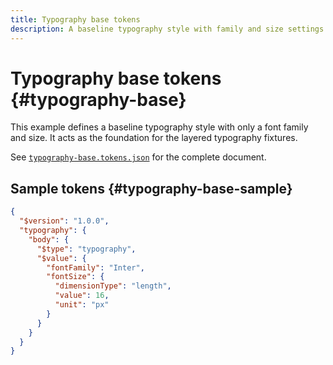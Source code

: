 ```yaml
---
title: Typography base tokens
description: A baseline typography style with family and size settings.
---
```


# Typography base tokens {#typography-base}

This example defines a baseline typography style with only a font family and size. It acts as the foundation for the layered typography fixtures.

See [`typography-base.tokens.json`](https://github.com/bylapidist/dtif/blob/main/examples/typography-base.tokens.json) for the complete document.

## Sample tokens {#typography-base-sample}

```json dtif
{
  "$version": "1.0.0",
  "typography": {
    "body": {
      "$type": "typography",
      "$value": {
        "fontFamily": "Inter",
        "fontSize": {
          "dimensionType": "length",
          "value": 16,
          "unit": "px"
        }
      }
    }
  }
}
```
